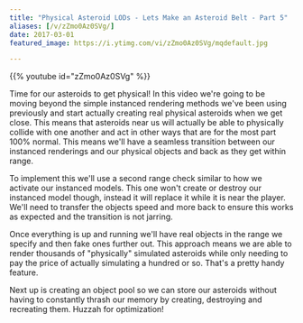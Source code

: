```yaml
---
title: "Physical Asteroid LODs - Lets Make an Asteroid Belt - Part 5"
aliases: [/v/zZmo0Az0SVg/]
date: 2017-03-01
featured_image: https://i.ytimg.com/vi/zZmo0Az0SVg/mqdefault.jpg

---
```


{{% youtube id="zZmo0Az0SVg" %}}

Time for our asteroids to get physical! In this video we're going to be moving beyond the simple instanced rendering methods we've been using previously and start actually creating real physical asteroids when we get close. This means that asteroids near us will actually be able to physically collide with one another and act in other ways that are for the most part 100% normal. This means we'll have a seamless transition between our instanced renderings and our physical objects and back as they get within range.

To implement this we'll use a second range check similar to how we activate our instanced models. This one won't create or destroy our instanced model though, instead it will replace it while it is near the player. We'll need to transfer the objects speed and more back to ensure this works as expected and the transition is not jarring.

Once everything is up and running we'll have real objects in the range we specify and then fake ones further out. This approach means we are able to render thousands of "physically" simulated asteroids while only needing to pay the price of actually simulating a hundred or so. That's a pretty handy feature.

Next up is creating an object pool so we can store our asteroids without having to constantly thrash our memory by creating, destroying and recreating them. Huzzah for optimization!